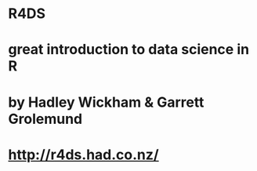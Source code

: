 # R4DS

# great introduction to data science in R
# by Hadley Wickham & Garrett Grolemund
# http://r4ds.had.co.nz/
